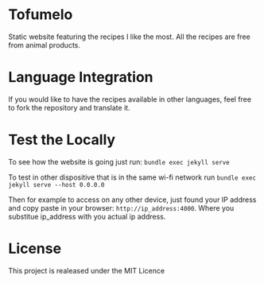 # Tofumelo
Static website featuring the recipes I like the most. All the recipes are free from animal products.

# Language Integration
If you would like to have the recipes available in other languages, feel free to fork the repository and translate it.

# Test the Locally
To see how the website is going just run: `bundle exec jekyll serve`

To test in other dispositive that is in the same wi-fi network run `bundle exec jekyll serve --host 0.0.0.0`

Then for example to access on any other device, just found your IP address and copy paste in your browser: `http://ip_address:4000`. Where you substitue ip_address with you actual ip address.

# License
This project is realeased under the MIT Licence
